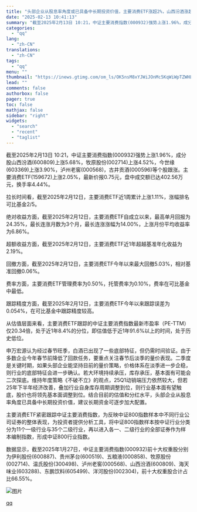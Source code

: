 ```yaml
---
title: "头部企业从股息率角度或已具备中长期投资价值，主要消费ETF涨超2%，山西汾酒涨超5%"
date: "2025-02-13 10:41:13"
summary: "截至2025年2月13日 10:21，中证主要消费指数(000932)强势上涨1.96%，成分股山西..."
categories:
  - "qq"
lang:
  - "zh-CN"
translations:
  - "zh-CN"
tags:
  - "qq"
menu: ""
thumbnail: "https://inews.gtimg.com/om_ls/OK5nsM8xYJWiJOnMc5KqWiWpTZWHLDla0Nhk0RxwpAlLYAA_640360/0"
lead: ""
comments: false
authorbox: false
pager: true
toc: false
mathjax: false
sidebar: "right"
widgets:
  - "search"
  - "recent"
  - "taglist"
---
```


截至2025年2月13日 10:21，中证主要消费指数(000932)强势上涨1.96%，成分股山西汾酒(600809)上涨5.68%，牧原股份(002714)上涨4.52%，今世缘(603369)上涨3.90%，泸州老窖(000568)，古井贡酒(000596)等个股跟涨。主要消费ETF(159672)上涨2.05%，最新价报0.75元，盘中成交额已达402.56万元，换手率4.44%。

拉长时间看，截至2025年2月12日，主要消费ETF近1周累计上涨1.11%，涨幅排名可比基金2/5。

绝对收益方面，截至2025年2月12日，主要消费ETF自成立以来，最高单月回报为24.35%，最长连涨月数为3个月，最长连涨涨幅为14.00%，上涨月份平均收益率为6.86%。

超额收益方面，截至2025年2月12日，主要消费ETF近1年超越基准年化收益为2.19%。

回撤方面，截至2025年2月12日，主要消费ETF今年以来最大回撤5.03%，相对基准回撤0.06%。

费率方面，主要消费ETF管理费率为0.50%，托管费率为0.10%，费率在可比基金中最低。

跟踪精度方面，截至2025年2月12日，主要消费ETF今年以来跟踪误差为0.054%，在可比基金中跟踪精度较高。

从估值层面来看，主要消费ETF跟踪的中证主要消费指数最新市盈率（PE-TTM）仅20.34倍，处于近1年8.4%的分位，即估值低于近1年91.6%以上的时间，处于历史低位。

申万宏源认为经过春节旺季，白酒已出现了一些底部特征，但仍需时间验证。由于多数企业今年春节前降低了回款任务，要重点关注春节后淡季的量价表现。二季度是关键时期，如果头部企业能坚持目前的量价策略，价格体系在淡季进一步企稳，则行业的底部特征会进一步确认。若大环境持续承压，库存承压，基本面有可能会二次探底。维持年度策略《不破不立》的观点，25Q1动销端压力依然较大，但若25年下半年经济改善，叠加行业自身库存周期调整到位，则行业基本面有望触底，股价也将领先基本面调整到位。结合目前的估值和分红水平，头部企业从股息率角度已具备中长期投资价值，建议长期资金可逐步加大配置。

主要消费ETF紧密跟踪中证主要消费指数，为反映中证800指数样本中不同行业公司证券的整体表现，为投资者提供分析工具，将中证800指数样本按中证行业分类分为11个一级行业与35个二级行业，再以进入各一、二级行业的全部证券作为样本编制指数，形成中证800行业指数。

数据显示，截至2025年1月27日，中证主要消费指数(000932)前十大权重股分别为伊利股份(600887)、贵州茅台(600519)、五粮液(000858)、牧原股份(002714)、温氏股份(300498)、泸州老窖(000568)、山西汾酒(600809)、海天味业(603288)、东鹏饮料(605499)、洋河股份(002304)，前十大权重股合计占比66.55%。

![图片](https://inews.gtimg.com/om_bt/ONsE9yzJ0fLvGhzPaLG8MCpzXh4LNSv6EW4w7J9SewKpoAA/641)

[qq](https://new.qq.com/rain/a/20250213A02SSS00)
